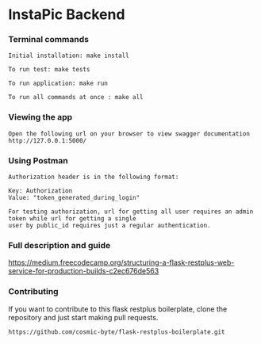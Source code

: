 # InstaPic Backend

### Terminal commands

    Initial installation: make install

    To run test: make tests

    To run application: make run

    To run all commands at once : make all


### Viewing the app ###

    Open the following url on your browser to view swagger documentation
    http://127.0.0.1:5000/


### Using Postman ####

    Authorization header is in the following format:

    Key: Authorization
    Value: "token_generated_during_login"

    For testing authorization, url for getting all user requires an admin token while url for getting a single
    user by public_id requires just a regular authentication.

### Full description and guide ###
https://medium.freecodecamp.org/structuring-a-flask-restplus-web-service-for-production-builds-c2ec676de563


### Contributing
If you want to contribute to this flask restplus boilerplate, clone the repository and just start making pull requests.

```
https://github.com/cosmic-byte/flask-restplus-boilerplate.git
```
